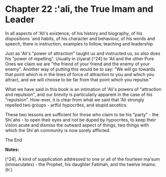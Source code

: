 Chapter 22 :'ali, the True Imam and Leader
==========================================

In all aspects of 'Ali's existence, of his history and biography, of
his dispositions \`and habits, of his character and behaviour, of his
words and speech, there is instruction, examples to follow, teaching and
leadership.

Just as 'Ali's "power of attraction" taught us and instructed us, so
also does his "power of repelling". Usually in ziyarat [^24] to 'Ali and
the other Pure Ones we claim we are "the friend of your friend and the
enemy of your enemy". Another way of putting this would be to say: "We
will go towards that point which is in the lines of force of attraction
to you and which you attract, and we will choose to be far from that
point which you repulse."

What we have said in this book is an intimation of 'Ali's powers of
"attraction and repulsion", and our brevity is particularly apparent in
the case of his "repulsion". How-ever, it is clear from what we said
that 'Ali strongly repelled two groups - artful hypocrites, and stupid
ascetics.

These two lessons are sufficient for those who claim to be his
"party" - the Shi\`ahs - to open their eyes and not be duped by
hypocrites, to keep their vision acute and dismiss the outward aspect of
things, two things with which the Shi\`ah community is now sorely
afflicted.


The End

**Notes:**

[^24]. A kind of supplication addressed to one or all of the fourteen
ma'sum (immaculates) - the Prophet, his daughter Fatimah, and the twelve
Imams. (tr.)

